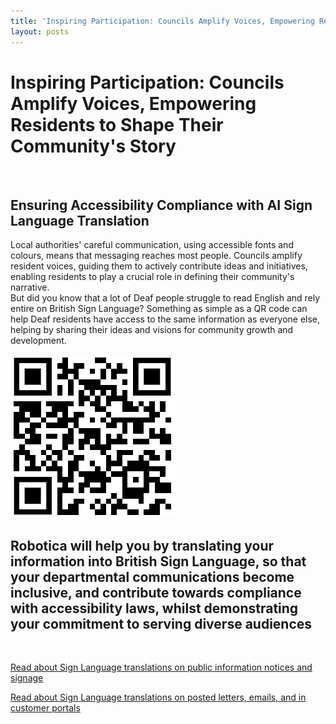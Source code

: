 ```yaml
---
title: 'Inspiring Participation: Councils Amplify Voices, Empowering Residents to Shape Their Community's Story'
layout: posts
---
```


# Inspiring Participation: Councils Amplify Voices, Empowering Residents to Shape Their Community's Story

![]()

## Ensuring Accessibility Compliance with AI Sign Language Translation

Local authorities' careful communication, using accessible fonts and colours, means that messaging reaches most people.  Councils amplify resident voices, guiding them to actively contribute ideas and initiatives, enabling residents to play a crucial role in defining their community's narrative.  
But did you know that a lot of Deaf people struggle to read English and rely entire on British Sign Language?
Something as simple as a QR code can help Deaf residents have access to the same information as everyone else, helping by sharing their ideas and visions for community growth and development.

![QR Code](/posts/images/qr-contact.png)

## Robotica will help you by translating your information into British Sign Language, so that your departmental communications become inclusive, and contribute towards compliance with accessibility laws, whilst demonstrating your commitment to serving diverse audiences

<br/>

[Read about Sign Language translations on public information notices and signage](/solutions/gazette)

[Read about Sign Language translations on posted letters, emails, and in customer portals](/solutions/correspondent)
